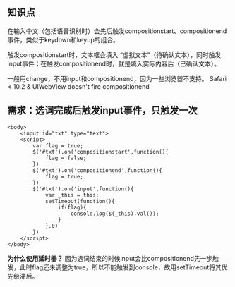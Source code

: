 ## 知识点
在输入中文（包括语音识别时）会先后触发compositionstart、compositionend事件，类似于keydown和keyup的组合。

触发compositionstart时，文本框会填入 “虚拟文本”（待确认文本），同时触发input事件；在触发compositionend时，就是填入实际内容后（已确认文本）。

一般用change，不用input和compositionend，因为一些浏览器不支持。
Safari < 10.2 & UIWebView doesn't fire compositionend

## 需求：选词完成后触发input事件，只触发一次
```
<body>
    <input id="txt" type="text">
    <script>
        var flag = true;
        $('#txt').on('compositionstart',function(){
            flag = false;
        })
        $('#txt').on('compositionend',function(){
            flag = true;
        })
        $('#txt').on('input',function(){
            var _this = this;
            setTimeout(function(){
                if(flag){
                    console.log($(_this).val());
                }
            },0)
        })
    </script>
</body>
```
**为什么使用延时器？**
因为选词结束的时候input会比compositionend先一步触发，此时flag还未调整为true，所以不能触发到console，故用setTimeout将其优先级滞后。

